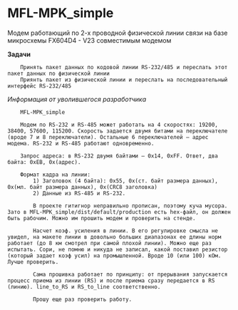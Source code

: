 # MFL-MPK_simple
Модем работающий по 2-х проводной физической линии связи на базе микросхемы FX604D4 - V23 совместимым модемом

**Задачи**
        
        Принять пакет данных по кодовой линии RS-232/485 и переслать этот пакет данных по физической линии
        Приянть пакет из физической линии и переслать на последовательный интерфейс RS-232/485
        
*Информация от уволившегося разработчика*

        MFL-MPK_simple

        Модем по RS-232 и RS-485 может работать на 4 скоростях: 19200, 38400, 57600, 115200. Скорость задается двумя битами на переключателе (вроде 7 и 8 переключатели). Остальные 6 переключателей – адрес модема. RS-232 и RS-485 работают одновременно.

        Запрос адреса: в RS-232 двумя байтами – 0x14, 0xFF. Ответ, два байта: 0xEB, 0x(адрес).

        Формат кадра на линии: 
            1) Заголовок (4 байта): 0x55, 0x(ст. байт размера данных), 0x(мл. байт размера данных), 0x(CRC8 заголовка)
            2) Данные из RS-485 и RS-232.

            В проекте гитигнор неправильно прописан, поэтому куча мусора. Зато в MFL-MPK_simple/dist/default/production есть hex-файл, он должен быть рабочим. Можно им прошить модем и проверить на стенде.

            Насчет коэф. усиления в линии. В его регулировке смысла не увидел, на макете линии в довольно больших диапазонах ее длины норм работает (до 8 км смотрел при самой плохой линии). Можно еще раз испытать. Сори, не помню и никуда не записал, какой поставил резистор (который задает коэф усил) на промышленной. Вроде 10 (или 100) кОм. Лучше проверить.

            Сама прошивка работает по принципу: от прерывания запускается процесс приема из линии (RS) и после приема сразу передается в RS (линию). line_to_RS и RS_to_line соответственно.

            Прошу еще раз проверить работу.
